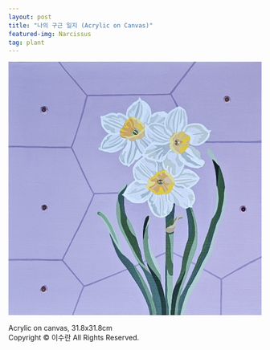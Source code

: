 ```yaml
---
layout: post
title: "나의 구근 일지 (Acrylic on Canvas)"
featured-img: Narcissus
tag: plant
---
```


![](/assets/img/posts/Narcissus.jpg)

Acrylic on canvas, 31.8x31.8cm  
Copyright © 이수란 All Rights Reserved.

